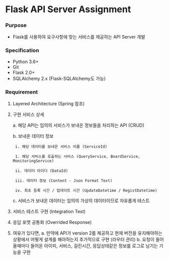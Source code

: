 # Flask API Server Assignment

### Purpose
- Flask를 사용하여 요구사항에 맞는 서비스를 제공하는 API Server 개발

### Specification
- Python 3.6+
- Git
- Flask 2.0+
- SQLAlchemy 2.x (Flask-SQLAlchemy도 가능)

### Requirement
1. Layered Architecture (Spring 참조)


2. 구현 서비스 상세
    
    a. 해당 API는 임의의 서비스가 보내온 정보들을 처리하는 API (CRUD)
    
    b. 보내온 데이터 정보
        
        i. 해당 데이터를 보내온 서비스 이름 (ServiceId)
        
        1. 해당 서비스를 호출하는 서비스 (QueryService, BoardService, MonitoringService)
        
        ii. 데이터 아이디 (DataId)
        
        iii. 데이터 정보 (Content - Json Format Text)
        
        iv. 최초 등록 시간 / 업데이트 시간 (UpdateDatetime / RegistDatetime)
    
    c. 서비스가 보내온 데이터는 임의의 가상의 데이터이므로 자유롭게 테스트

3. 서비스 테스트 구현 (Integration Test)

4. 응답 포맷 공통화 (Overrided Response)

5. 여유가 있다면,
    a. 만약에 API가 version 2를 제공하고 현재 버전을 유지해야하는 상황에서 어떻게 설계를 해야하는지 추가적으로 구현 (라우터 관리)
    b. 요청이 들어올때마다 들어온 아이피, 서비스, 걸린시간, 응답상태같은 정보를 로그로 남기는 기능을 구현


